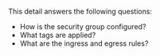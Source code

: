 This detail answers the following questions:

- How is the security group configured?
- What tags are applied?
- What are the ingress and egress rules?
